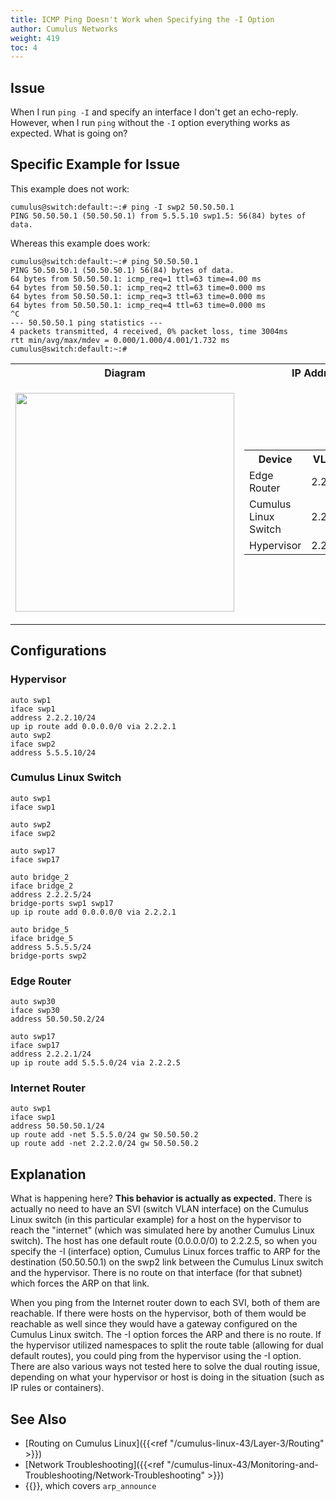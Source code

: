 ```yaml
---
title: ICMP Ping Doesn't Work when Specifying the -I Option
author: Cumulus Networks
weight: 419
toc: 4
---
```


## Issue

When I run `ping -I` and specify an interface I don't get an echo-reply. However, when I run `ping` without the `-I` option everything works as expected. What is going on?

## Specific Example for Issue

This example does not work:

    cumulus@switch:default:~:# ping -I swp2 50.50.50.1
    PING 50.50.50.1 (50.50.50.1) from 5.5.5.10 swp1.5: 56(84) bytes of data.

Whereas this example does work:

    cumulus@switch:default:~:# ping 50.50.50.1
    PING 50.50.50.1 (50.50.50.1) 56(84) bytes of data.
    64 bytes from 50.50.50.1: icmp_req=1 ttl=63 time=4.00 ms
    64 bytes from 50.50.50.1: icmp_req=2 ttl=63 time=0.000 ms
    64 bytes from 50.50.50.1: icmp_req=3 ttl=63 time=0.000 ms
    64 bytes from 50.50.50.1: icmp_req=4 ttl=63 time=0.000 ms
    ^C
    --- 50.50.50.1 ping statistics ---
    4 packets transmitted, 4 received, 0% packet loss, time 3004ms
    rtt min/avg/max/mdev = 0.000/1.000/4.001/1.732 ms
    cumulus@switch:default:~:#

<table>
<colgroup>
<col style="width: 50%" />
<col style="width: 50%" />
</colgroup>
<tbody>
<tr class="odd">
<th>Diagram</th>
<th>IP Addressing</th>
</tr>
<tr class="even">
<td><p><img src="/images/knowledge-base/icmp-ping-I-option.png" width="350" /></p></td>
<td><table>
<tbody>
<tr class="odd">
<th>Device</th>
<th>VLAN 2</th>
<th>VLAN 5</th>
</tr>
<tr class="even">
<td>Edge Router</td>
<td>2.2.2.1</td>
<td>N/A</td>
</tr>
<tr class="odd">
<td>Cumulus Linux Switch</td>
<td>2.2.2.5</td>
<td>5.5.5.5</td>
</tr>
<tr class="even">
<td>Hypervisor</td>
<td>2.2.2.10</td>
<td>5.5.5.10</td>
</tr>
</tbody>
</table></td>
</tr>
</tbody>
</table>

## Configurations

### Hypervisor

    auto swp1
    iface swp1
    address 2.2.2.10/24
    up ip route add 0.0.0.0/0 via 2.2.2.1
    auto swp2
    iface swp2
    address 5.5.5.10/24

### Cumulus Linux Switch

    auto swp1
    iface swp1
    
    auto swp2
    iface swp2
    
    auto swp17
    iface swp17
    
    auto bridge_2
    iface bridge_2
    address 2.2.2.5/24
    bridge-ports swp1 swp17
    up ip route add 0.0.0.0/0 via 2.2.2.1
    
    auto bridge_5
    iface bridge_5
    address 5.5.5.5/24
    bridge-ports swp2

### Edge Router

    auto swp30
    iface swp30
    address 50.50.50.2/24
    
    auto swp17
    iface swp17
    address 2.2.2.1/24
    up ip route add 5.5.5.0/24 via 2.2.2.5

### Internet Router

    auto swp1
    iface swp1
    address 50.50.50.1/24
    up route add -net 5.5.5.0/24 gw 50.50.50.2
    up route add -net 2.2.2.0/24 gw 50.50.50.2

## Explanation

What is happening here? **This behavior is actually as expected.** There
is actually no need to have an SVI (switch VLAN interface) on the
Cumulus Linux switch (in this particular example) for a host on the
hypervisor to reach the "internet" (which was simulated here by another
Cumulus Linux switch). The host has one default route (0.0.0.0/0) to
2.2.2.5, so when you specify the -I (interface) option, Cumulus Linux
forces traffic to ARP for the destination (50.50.50.1) on the swp2 link
between the Cumulus Linux switch and the hypervisor. There is no route
on that interface (for that subnet) which forces the ARP on that link.  

When you ping from the Internet router down to each SVI, both of them
are reachable. If there were hosts on the hypervisor, both of them would
be reachable as well since they would have a gateway configured on the
Cumulus Linux switch. The -I option forces the ARP and there is no
route. If the hypervisor utilized namespaces to split the route table
(allowing for dual default routes), you could ping from the hypervisor
using the -I option. There are also various ways not tested here to
solve the dual routing issue, depending on what your hypervisor or host
is doing in the situation (such as IP rules or containers).

## See Also

- [Routing on Cumulus Linux]({{<ref "/cumulus-linux-43/Layer-3/Routing" >}})
- [Network Troubleshooting]({{<ref "/cumulus-linux-43/Monitoring-and-Troubleshooting/Network-Troubleshooting" >}})
- {{<exlink url="https://www.kernel.org/doc/Documentation/networking/ip-sysctl.txt" text="ip-sysctl on kernel.org">}}, which covers `arp_announce`
